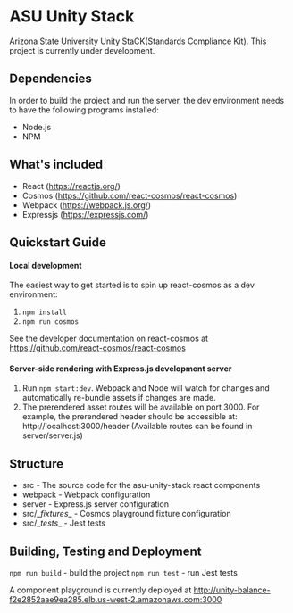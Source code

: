 # ASU Unity Stack
Arizona State University Unity StaCK(Standards Compliance Kit). This project is currently under development.

## Dependencies

In order to build the project and run the server, the dev environment needs to have the following programs installed:
- Node.js 
- NPM

## What's included

- React (https://reactjs.org/)
- Cosmos (https://github.com/react-cosmos/react-cosmos)
- Webpack (https://webpack.js.org/)
- Expressjs (https://expressjs.com/)

## Quickstart Guide

#### Local development
The easiest way to get started is to spin up react-cosmos as a dev environment:

1. ```npm install```
2. ```npm run cosmos```

See the developer documentation on react-cosmos at https://github.com/react-cosmos/react-cosmos

#### Server-side rendering with Express.js development server

1. Run ```npm start:dev```. Webpack and Node will watch for changes and automatically re-bundle assets if changes are made.
2. The prerendered asset routes will be available on port 3000. For example, the prerendered header should be accessible at:
 http://localhost:3000/header (Available routes can be found in server/server.js)

## Structure
 - src - The source code for the asu-unity-stack react components
 - webpack - Webpack configuration
 - server - Express.js server configuration
 - src/\__fixtures__ - Cosmos playground fixture configuration
 - src/\__tests__ - Jest tests

## Building, Testing and Deployment

```npm run build``` - build the project
```npm run test``` - run Jest tests

A component playground is currently deployed at http://unity-balance-f2e2852aae9ea285.elb.us-west-2.amazonaws.com:3000  

